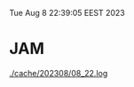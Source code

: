 Tue Aug  8 22:39:05 EEST 2023
# JAM
<a href='./cache/202308/08_22.log'>./cache/202308/08_22.log</a>
